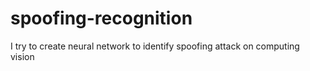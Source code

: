# spoofing-recognition
I try to create neural network to identify spoofing attack on computing vision
